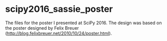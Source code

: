 # scipy2016_sassie_poster
The files for the poster I presented at SciPy 2016.  The design was based on the poster designed by Felix Breuer (http://blog.felixbreuer.net/2010/10/24/poster.html).
